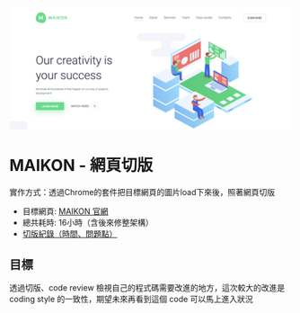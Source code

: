 
<img src="./img/MAIKON官網圖片.png" alt="">

# MAIKON - 網頁切版
實作方式：透過Chrome的套件把目標網頁的圖片load下來後，照著網頁切版

- 目標網頁: [MAIKON 官網](https://ld-wp73.template-help.com/monstroid2/skins/maikon/) <br>
- 總共耗時: 16小時（含後來修整架構）
- [切版紀錄（時間、問題點）](https://github.com/LoKing23/MAIKON-Weblayout/blob/master/NOTE.md)

## 目標
透過切版、code review 檢視自己的程式碼需要改進的地方，這次較大的改進是 coding style 的一致性，期望未來再看到這個 code 可以馬上進入狀況